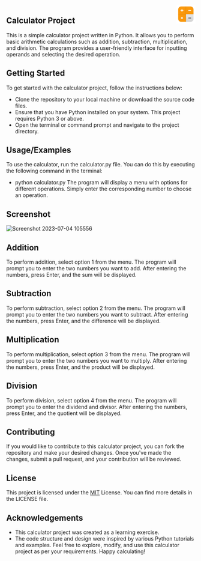 <img src="calc.png" align="right" width="50px" height="50px"/>

## Calculator Project

This is a simple calculator project written in Python. It allows you to perform basic arithmetic calculations such as addition, subtraction, multiplication, and division. The program provides a user-friendly interface for inputting operands and selecting the desired operation.


## Getting Started
To get started with the calculator project, follow the instructions below:
- Clone the repository to your local machine or download the source code files.
- Ensure that you have Python installed on your system. This project requires Python 3 or above.
- Open the terminal or command prompt and navigate to the project directory.
  
## Usage/Examples

To use the calculator, run the calculator.py file. You can do this by executing the following command in the terminal:
- python calculator.py
The program will display a menu with options for different operations. Simply enter the corresponding number to choose an operation.

## Screenshot
![Screenshot 2023-07-04 105556](https://github.com/Sachin001s/Calculator.Project/assets/128379424/70c4961e-1ad7-4447-818b-17e55e9d0767)


## Addition
To perform addition, select option 1 from the menu. The program will prompt you to enter the two numbers you want to add. After entering the numbers, press Enter, and the sum will be displayed.
## Subtraction
To perform subtraction, select option 2 from the menu. The program will prompt you to enter the two numbers you want to subtract. After entering the numbers, press Enter, and the difference will be displayed.
## Multiplication
To perform multiplication, select option 3 from the menu. The program will prompt you to enter the two numbers you want to multiply. After entering the numbers, press Enter, and the product will be displayed.
## Division
To perform division, select option 4 from the menu. The program will prompt you to enter the dividend and divisor. After entering the numbers, press Enter, and the quotient will be displayed.
## Contributing

If you would like to contribute to this calculator project, you can fork the repository and make your desired changes. Once you've made the changes, submit a pull request, and your contribution will be reviewed.


## License

This project is licensed under the [MIT](https://choosealicense.com/licenses/mit/) License. You can find more details in the LICENSE file.

## Acknowledgements

- This calculator project was created as a learning exercise.
- The code structure and design were inspired by various Python tutorials and examples.
Feel free to explore, modify, and use this calculator project as per your requirements. Happy calculating!
